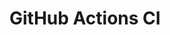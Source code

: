 # GitHub Actions CI





















































































































































































































